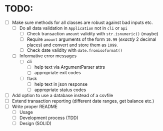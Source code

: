 # TODO:

- [ ] Make sure methods for all classes are robust against bad inputs etc.
    - [ ] Do all data validation in `Application` not in `cli` or `api`
        - [ ] Check transaction `amount` validity with `str.isnumeric()` (maybe)
        - [ ] Require `amount` arguments of the form `10.99` (*exactly* 2 decimal places) and convert and store them as `1099`.
        - [ ] Check date validity with `date.fromisoformat()`
    - [ ] Informative error messages
        - [ ] cli
            - [ ] help text via ArgumentParser attrs
            - [ ] appropriate exit codes
        - [ ] flask
            - [ ] help text in json response
            - [ ] appropriate status codes
- [ ] Add option to use a database instead of a csvfile
- [ ] Extend transaction reporting (different date ranges, get balance etc.)
- [ ] Write proper README
    - [ ] Usage
    - [ ] Development process (TDD)
    - [ ] Design (SOLID)
